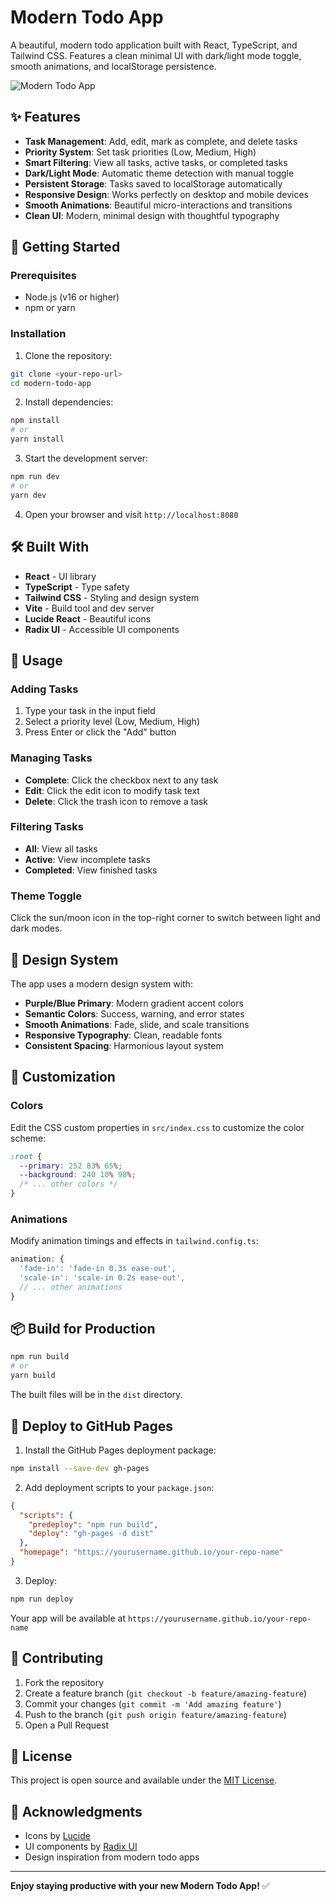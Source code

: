 # Modern Todo App

A beautiful, modern todo application built with React, TypeScript, and Tailwind CSS. Features a clean minimal UI with dark/light mode toggle, smooth animations, and localStorage persistence.

![Modern Todo App](https://via.placeholder.com/800x400/6366f1/white?text=Modern+Todo+App)

## ✨ Features

- **Task Management**: Add, edit, mark as complete, and delete tasks
- **Priority System**: Set task priorities (Low, Medium, High)
- **Smart Filtering**: View all tasks, active tasks, or completed tasks
- **Dark/Light Mode**: Automatic theme detection with manual toggle
- **Persistent Storage**: Tasks saved to localStorage automatically
- **Responsive Design**: Works perfectly on desktop and mobile devices
- **Smooth Animations**: Beautiful micro-interactions and transitions
- **Clean UI**: Modern, minimal design with thoughtful typography

## 🚀 Getting Started

### Prerequisites

- Node.js (v16 or higher)
- npm or yarn

### Installation

1. Clone the repository:
```bash
git clone <your-repo-url>
cd modern-todo-app
```

2. Install dependencies:
```bash
npm install
# or
yarn install
```

3. Start the development server:
```bash
npm run dev
# or
yarn dev
```

4. Open your browser and visit `http://localhost:8080`

## 🛠️ Built With

- **React** - UI library
- **TypeScript** - Type safety
- **Tailwind CSS** - Styling and design system
- **Vite** - Build tool and dev server
- **Lucide React** - Beautiful icons
- **Radix UI** - Accessible UI components

## 📱 Usage

### Adding Tasks
1. Type your task in the input field
2. Select a priority level (Low, Medium, High)
3. Press Enter or click the "Add" button

### Managing Tasks
- **Complete**: Click the checkbox next to any task
- **Edit**: Click the edit icon to modify task text
- **Delete**: Click the trash icon to remove a task

### Filtering Tasks
- **All**: View all tasks
- **Active**: View incomplete tasks
- **Completed**: View finished tasks

### Theme Toggle
Click the sun/moon icon in the top-right corner to switch between light and dark modes.

## 🎨 Design System

The app uses a modern design system with:
- **Purple/Blue Primary**: Modern gradient accent colors
- **Semantic Colors**: Success, warning, and error states
- **Smooth Animations**: Fade, slide, and scale transitions
- **Responsive Typography**: Clean, readable fonts
- **Consistent Spacing**: Harmonious layout system

## 🔧 Customization

### Colors
Edit the CSS custom properties in `src/index.css` to customize the color scheme:

```css
:root {
  --primary: 252 83% 65%;
  --background: 240 10% 98%;
  /* ... other colors */
}
```

### Animations
Modify animation timings and effects in `tailwind.config.ts`:

```typescript
animation: {
  'fade-in': 'fade-in 0.3s ease-out',
  'scale-in': 'scale-in 0.2s ease-out',
  // ... other animations
}
```

## 📦 Build for Production

```bash
npm run build
# or
yarn build
```

The built files will be in the `dist` directory.

## 🚀 Deploy to GitHub Pages

1. Install the GitHub Pages deployment package:
```bash
npm install --save-dev gh-pages
```

2. Add deployment scripts to your `package.json`:
```json
{
  "scripts": {
    "predeploy": "npm run build",
    "deploy": "gh-pages -d dist"
  },
  "homepage": "https://yourusername.github.io/your-repo-name"
}
```

3. Deploy:
```bash
npm run deploy
```

Your app will be available at `https://yourusername.github.io/your-repo-name`

## 🤝 Contributing

1. Fork the repository
2. Create a feature branch (`git checkout -b feature/amazing-feature`)
3. Commit your changes (`git commit -m 'Add amazing feature'`)
4. Push to the branch (`git push origin feature/amazing-feature`)
5. Open a Pull Request

## 📄 License

This project is open source and available under the [MIT License](LICENSE).

## 🙏 Acknowledgments

- Icons by [Lucide](https://lucide.dev/)
- UI components by [Radix UI](https://www.radix-ui.com/)
- Design inspiration from modern todo apps

---

**Enjoy staying productive with your new Modern Todo App!** ✅
